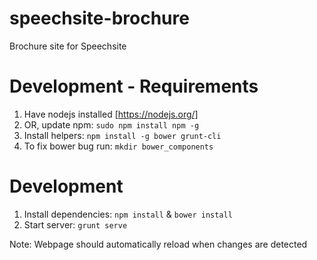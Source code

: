 # speechsite-brochure
Brochure site for Speechsite

# Development - Requirements
1. Have nodejs installed [https://nodejs.org/]
2. OR, update npm: `sudo npm install npm -g`
3. Install helpers: `npm install -g bower grunt-cli`
4. To fix bower bug run: `mkdir bower_components`

# Development
1. Install dependencies: `npm install` & `bower install`
2. Start server: `grunt serve`

Note: Webpage should automatically reload when changes are detected
